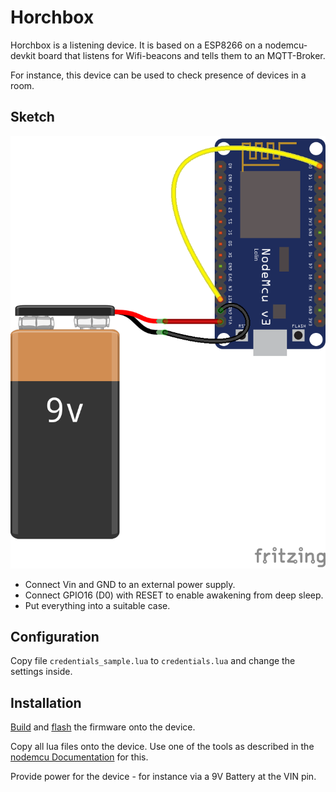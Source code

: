Horchbox
========

Horchbox is a listening device. It is based on a ESP8266 on a
nodemcu-devkit board that listens for Wifi-beacons and tells them to
an MQTT-Broker.

For instance, this device can be used to check presence of devices in
a room.

Sketch
------

![sketch](doc/sketch_bb.png)

- Connect Vin and GND to an external power supply.
- Connect GPIO16 (D0) with RESET to enable awakening from deep sleep.
- Put everything into a suitable case.


Configuration
-------------

Copy file `credentials_sample.lua` to `credentials.lua` and change the
settings inside.


Installation
-----------

[Build](https://nodemcu.readthedocs.io/en/master/en/build/)
and [flash](https://nodemcu.readthedocs.io/en/master/en/flash/) the
firmware onto the device.

Copy all lua files onto the device. Use one of the tools as described
in the
[nodemcu Documentation](https://nodemcu.readthedocs.io/en/master/en/upload/) 
for this.

Provide power for the device - for instance via a 9V Battery at the
VIN pin.

